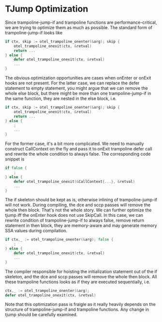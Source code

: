 # TJump Optimization

Since trampoline-jump-if and trampoline functions are performance-critical,
we are trying to optimize them as much as possible. The standard form of
trampoline-jump-if looks like

```go
if ctx, skip := otel_trampoline_onenter(&arg); skip {
    otel_trampoline_onexit(ctx, &retval)
    return ...
} else {
    defer otel_trampoline_onexit(ctx, &retval)
    ...
}
```

The obvious optimization opportunities are cases when onEnter or onExit hooks
are not present. For the latter case, we can replace the defer statement to
empty statement, you might argue that we can remove the whole else block, but
there might be more than one trampoline-jump-if in the same function, they are
nested in the else block, i.e.

```go
if ctx, skip := otel_trampoline_onenter(&arg); skip {
    otel_trampoline_onexit(ctx, &retval)
    return ...
} else {
    ;
    ...
}
```

For the former case, it's a bit more complicated. We need to manually construct
CallContext on the fly and pass it to onExit trampoline defer call and rewrite
the whole condition to always false. The corresponding code snippet is

```go
if false {
    ;
} else {
    defer otel_trampoline_onexit(&CallContext{...}, &retval)
    ...
}
```

The if skeleton should be kept as is, otherwise inlining of trampoline-jump-if
will not work. During compiling, the dce and sccp passes will remove the whole
then block. That's not the whole story. We can further optimize the tjump iff
the onEnter hook does not use SkipCall. In this case, we can rewrite condition
of trampoline-jump-if to always false, remove return statement in then block,
they are memory-aware and may generate memory SSA values during compilation.

```go
if ctx,_ := otel_trampoline_onenter(&arg); false {
    ;
} else {
    defer otel_trampoline_onexit(ctx, &retval)
    ...
}
```

The compiler responsible for hoisting the initialization statement out of the
if skeleton, and the dce and sccp passes will remove the whole then block. All
these trampoline functions looks as if they are executed sequentially, i.e.

```go
ctx,_ := otel_trampoline_onenter(&arg);
defer otel_trampoline_onexit(ctx, &retval)
```

Note that this optimization pass is fraigle as it really heavily depends on
the structure of trampoline-jump-if and trampoline functions. Any change in
tjump should be carefully examined.